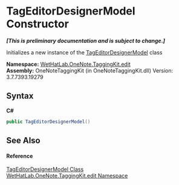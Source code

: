 # TagEditorDesignerModel Constructor 
 _**\[This is preliminary documentation and is subject to change.\]**_

Initializes a new instance of the <a href="4f801abf-0a46-9031-8b58-a589753352e3.md">TagEditorDesignerModel</a> class

**Namespace:**&nbsp;<a href="60ca3730-00cd-fce3-4009-523f3952fd9e.md">WetHatLab.OneNote.TaggingKit.edit</a><br />**Assembly:**&nbsp;OneNoteTaggingKit (in OneNoteTaggingKit.dll) Version: 3.7.7393.19279

## Syntax

**C#**<br />
``` C#
public TagEditorDesignerModel()
```


## See Also


#### Reference
<a href="4f801abf-0a46-9031-8b58-a589753352e3.md">TagEditorDesignerModel Class</a><br /><a href="60ca3730-00cd-fce3-4009-523f3952fd9e.md">WetHatLab.OneNote.TaggingKit.edit Namespace</a><br />